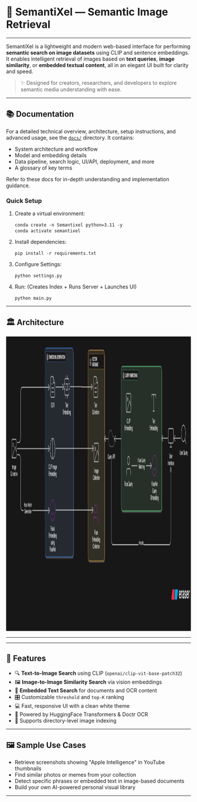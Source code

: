 # 📸 SemantiXel — Semantic Image Retrieval

---

SemantiXel is a lightweight and modern web-based interface for performing **semantic search on image datasets** using CLIP and sentence embeddings. It enables intelligent retrieval of images based on **text queries**, **image similarity**, or **embedded textual content**, all in an elegant UI built for clarity and speed.

> ✨ Designed for creators, researchers, and developers to explore semantic media understanding with ease.

---

## 📚 Documentation

For a detailed technical overview, architecture, setup instructions, and advanced usage, see the [`docs/`](docs/) directory. It contains:

- System architecture and workflow
- Model and embedding details
- Data pipeline, search logic, UI/API, deployment, and more
- A glossary of key terms

Refer to these docs for in-depth understanding and implementation guidance.
### Quick Setup
1. Create a virtual environment:
   ```
   conda create -n Semantixel python=3.11 -y
   conda activate semantixel
   ```

2. Install dependencies:
   ```
   pip install -r requirements.txt
   ```

3. Configure Settings:
   ```
   python settings.py
   ```

4. Run: (Creates Index + Runs Server + Launches UI)
   ```
   python main.py
   ```
   
---

## 🏛️ Architecture

<p align="center">
  <img src="UI/Semantixel WebUI/assets/architecture.png" alt="SemantiXel Logo" width="600px" height="800px"/>
</p>

---

---

## 🚀 Features

- 🔍 **Text-to-Image Search** using CLIP (`openai/clip-vit-base-patch32`)
- 🖼️ **Image-to-Image Similarity Search** via vision embeddings
- 📝 **Embedded Text Search** for documents and OCR content
- 🎛️ Customizable `threshold` and `top-K` ranking
- 💻 Fast, responsive UI with a clean white theme
- 🧠 Powered by HuggingFace Transformers & Doctr OCR
- 📂 Supports directory-level image indexing

---

## 🖼️ Sample Use Cases

- Retrieve screenshots showing "Apple Intelligence" in YouTube thumbnails
- Find similar photos or memes from your collection
- Detect specific phrases or embedded text in image-based documents
- Build your own AI-powered personal visual library

---


